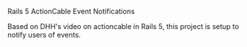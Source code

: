 Rails 5 ActionCable Event Notifications

Based on DHH's video on actioncable in Rails 5, this project is setup to notify users of events.